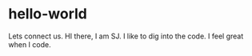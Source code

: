 # hello-world
Lets connect us.
  HI there, I am SJ. I like to dig into the code. I feel great when I code. 
